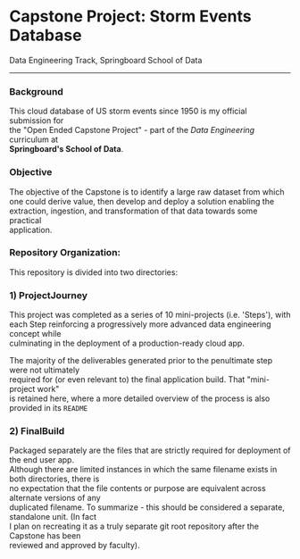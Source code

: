 # Capstone Project: Storm Events Database

Data Engineering Track, Springboard School of Data

_______

### Background

  This cloud database of US storm events since 1950 is my official submission for  
the "Open Ended Capstone Project" - part of the *Data Engineering* curriculum at  
**Springboard's School of Data**.

### Objective

  The objective of the Capstone is to identify a large raw dataset from which  
one could derive value, then develop and deploy a solution enabling the  
extraction, ingestion, and transformation of that data towards some practical  
application.

### Repository Organization:

  This repository is divided into two directories:

### 1) ProjectJourney

  This project was completed as a series of 10 mini-projects (i.e. 'Steps'), with  
each Step reinforcing a progressively more advanced data engineering concept while  
culminating in the deployment of a production-ready cloud app.  


  The majority of the deliverables generated prior to the penultimate step were not ultimately  
required for (or even relevant to) the final application build.  That "mini-project work"  
is retained here, where a more detailed overview of the process is also provided in its `README`

### 2) FinalBuild

Packaged separately are the files that are strictly required for deployment of the end user app.  
Although there are limited instances in which the same filename exists in both directories, there is  
no expectation that the file contents or purpose are equivalent across alternate versions of any  
duplicated filename.  To summarize - this should be considered a separate, standalone unit. (In fact  
  I plan on recreating it as a truly separate git root repository after the Capstone has been  
  reviewed and approved by faculty).
